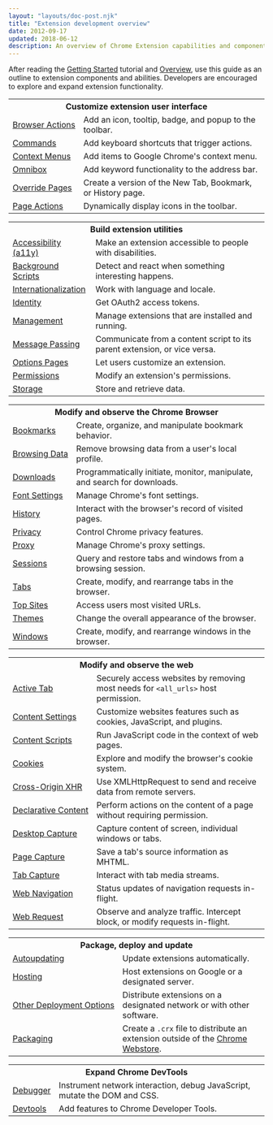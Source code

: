 ```yaml
---
layout: "layouts/doc-post.njk"
title: "Extension development overview"
date: 2012-09-17
updated: 2018-06-12
description: An overview of Chrome Extension capabilities and components.
---
```


After reading the [Getting Started][1] tutorial and [Overview][2], use this guide as an outline to
extension components and abilities. Developers are encouraged to explore and expand extension
functionality.

<table class="simple"><tbody><tr><th colspan="2"><strong>Customize extension user interface</strong></th></tr><tr><td><a href="browserAction">Browser&nbsp;Actions</a></td><td>Add an icon, tooltip, badge, and popup to the toolbar.</td></tr><tr><td><a href="commands">Commands</a></td><td>Add keyboard shortcuts that trigger actions.</td></tr><tr><td><a href="contextMenus">Context&nbsp;Menus</a></td><td>Add items to Google Chrome's context menu.</td></tr><tr><td><a href="omnibox">Omnibox</a></td><td>Add keyword functionality to the address bar.</td></tr><tr><td><a href="override">Override&nbsp;Pages</a></td><td>Create a version of the New Tab, Bookmark, or History page.</td></tr><tr><td><a href="pageAction">Page&nbsp;Actions</a></td><td>Dynamically display icons in the toolbar.</td></tr></tbody></table>

<table class="simple"><tbody><tr><th colspan="2"><strong>Build extension utilities</strong></th></tr><tr><td><a href="a11y">Accessibility (a11y)</a></td><td>Make an extension accessible to people with disabilities.</td></tr><tr><td><a href="background_pages">Background Scripts</a></td><td>Detect and react when something interesting happens.</td></tr><tr><td><a href="i18n">Internationalization</a></td><td>Work with language and locale.</td></tr><tr><td><a href="identity">Identity</a></td><td>Get OAuth2 access tokens.</td></tr><tr><td><a href="management">Management</a></td><td>Manage extensions that are installed and running.</td></tr><tr><td><a href="messaging">Message&nbsp;Passing</a></td><td>Communicate from a content script to its parent extension, or vice versa.</td></tr><tr><td><a href="options">Options&nbsp;Pages</a></td><td>Let users customize an extension.</td></tr><tr><td><a href="permissions">Permissions</a></td><td>Modify an extension's permissions.</td></tr><tr><td><a href="storage">Storage</a></td><td>Store and retrieve data.</td></tr></tbody></table>

<table class="simple"><tbody><tr><th colspan="2"><strong>Modify and observe the Chrome Browser</strong></th></tr><tr><td><a href="bookmarks">Bookmarks</a></td><td>Create, organize, and manipulate bookmark behavior.</td></tr><tr><td><a href="browsingData">Browsing&nbsp;Data</a></td><td>Remove browsing data from a user's local profile.</td></tr><tr><td><a href="downloads">Downloads</a></td><td>Programmatically initiate, monitor, manipulate, and search for downloads.</td></tr><tr><td><a href="fontSettings">Font&nbsp;Settings</a></td><td>Manage Chrome's font settings.</td></tr><tr><td><a href="history">History</a></td><td>Interact with the browser's record of visited pages.</td></tr><tr><td><a href="privacy">Privacy</a></td><td>Control Chrome privacy features.</td></tr><tr><td><a href="proxy">Proxy</a></td><td>Manage Chrome's proxy settings.</td></tr><tr><td><a href="sessions">Sessions</a></td><td>Query and restore tabs and windows from a browsing session.</td></tr><tr><td><a href="tabs">Tabs</a></td><td>Create, modify, and rearrange tabs in the browser.</td></tr><tr><td><a href="topSites">Top&nbsp;Sites</a></td><td>Access users most visited URLs.</td></tr><tr><td><a href="themes">Themes</a></td><td>Change the overall appearance of the browser.</td></tr><tr><td><a href="windows">Windows</a></td><td>Create, modify, and rearrange windows in the browser.</td></tr></tbody></table>

<table class="simple"><tbody><tr><th colspan="2"><strong>Modify and observe the web</strong></th></tr><tr><td><a href="activeTab">Active&nbsp;Tab</a></td><td>Securely access websites by removing most needs for <code>&lt;all_urls&gt;</code> host permission.</td></tr><tr><td><a href="contentSettings">Content&nbsp;Settings</a></td><td>Customize websites features such as cookies, JavaScript, and plugins.</td></tr><tr><td><a href="content_scripts">Content&nbsp;Scripts</a></td><td>Run JavaScript code in the context of web pages.</td></tr><tr><td><a href="cookies">Cookies</a></td><td>Explore and modify the browser's cookie system.</td></tr><tr><td><a href="xhr">Cross-Origin&nbsp;XHR</a></td><td>Use XMLHttpRequest to send and receive data from remote servers.</td></tr><tr><td><a href="declarativeContent">Declarative&nbsp;Content</a></td><td>Perform actions on the content of a page without requiring permission.</td></tr><tr><td><a href="desktopCapture">Desktop&nbsp;Capture</a></td><td>Capture content of screen, individual windows or tabs.</td></tr><tr><td><a href="pageCapture">Page&nbsp;Capture</a></td><td>Save a tab's source information as MHTML.</td></tr><tr><td><a href="tabCapture">Tab&nbsp;Capture</a></td><td>Interact with tab media streams.</td></tr><tr><td><a href="webNavigation">Web&nbsp;Navigation</a></td><td>Status updates of navigation requests in-flight.</td></tr><tr><td><a href="webRequest">Web&nbsp;Request</a></td><td>Observe and analyze traffic. Intercept block, or modify requests in-flight.</td></tr></tbody></table>

<table class="simple"><tbody><tr><th colspan="2"><strong>Package, deploy and update</strong></th></tr><tr><td><a href="autoupdate">Autoupdating</a></td><td>Update extensions automatically.</td></tr><tr><td><a href="hosting">Hosting</a></td><td>Host extensions on Google or a designated server.</td></tr><tr><td><a href="external_extensions">Other&nbsp;Deployment&nbsp;Options</a></td><td>Distribute extensions on a designated network or with other software.</td></tr><tr><td><a href="packaging">Packaging</a></td><td>Create a <code>.crx</code> file to distribute an extension outside of the <a href="https://chrome.google.com/webstore/category/extensions">Chrome Webstore</a>.</td></tr></tbody></table>

<table class="simple"><tbody><tr><th colspan="2"><strong>Expand Chrome DevTools</strong></th></tr><tr><td><a href="debugger">Debugger</a></td><td>Instrument network interaction, debug JavaScript, mutate the DOM and CSS.</td></tr><tr><td><a href="devtools">Devtools</a></td><td>Add features to Chrome Developer Tools.</td></tr><tr></tr></tbody></table>

[1]: /docs/extensions/mv2/getstarted
[2]: /docs/extensions/mv2/overview
[3]: /docs/extensions/browserAction
[4]: /docs/extensions/reference/commands
[5]: /docs/extensions/contextMenus
[6]: /docs/extensions/reference/omnibox
[7]: /docs/extensions/mv2/override
[8]: /docs/extensions/pageAction
[9]: /docs/extensions/mv2/a11y
[10]: /docs/extensions/mv2/background_pages
[11]: /docs/extensions/i18n
[12]: /docs/extensions/identity
[13]: /docs/extensions/management
[14]: /docs/extensions/mv2/messaging
[15]: /docs/extensions/mv2/options
[16]: /docs/extensions/permissions
[17]: /docs/extensions/storage
[18]: /docs/extensions/bookmarks
[19]: /docs/extensions/browsingData
[20]: /docs/extensions/downloads
[21]: /docs/extensions/fontSettings
[22]: /docs/extensions/history
[23]: /docs/extensions/privacy
[24]: /docs/extensions/proxy
[25]: /docs/extensions/sessions
[26]: /docs/extensions/tabs
[27]: /docs/extensions/topSites
[28]: /docs/extensions/mv2/themes
[29]: /docs/extensions/windows
[30]: /docs/extensions/activeTab
[31]: /docs/extensions/contentSettings
[32]: /docs/extensions/mv2/content_scripts
[33]: /docs/extensions/cookies
[34]: /docs/extensions/mv2/xhr
[35]: /docs/extensions/declarativeContent
[36]: /docs/extensions/desktopCapture
[37]: /docs/extensions/pageCapture
[38]: /docs/extensions/tabCapture
[39]: /docs/extensions/webNavigation
[40]: /docs/extensions/webRequest
[41]: /docs/extensions/autoupdate
[42]: /docs/extensions/mv2/hosting
[43]: /docs/extensions/mv2/external_extensions
[44]: /docs/extensions/packaging
[45]: https://chrome.google.com/webstore/category/extensions
[46]: /docs/extensions/debugger
[47]: /docs/extensions/mv2/devtools
